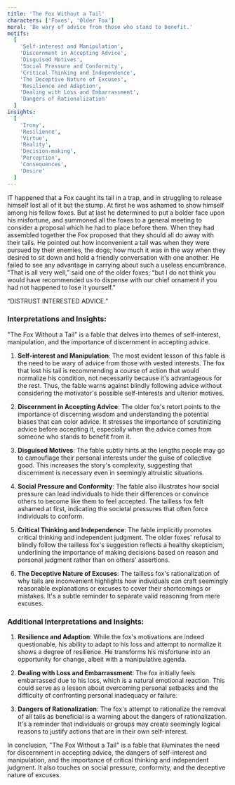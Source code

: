```yaml
---
title: 'The Fox Without a Tail'
characters: ['Foxes', 'Older Fox']
moral: 'Be wary of advice from those who stand to benefit.'
motifs:
  [
    'Self-interest and Manipulation',
    'Discernment in Accepting Advice',
    'Disguised Motives',
    'Social Pressure and Conformity',
    'Critical Thinking and Independence',
    'The Deceptive Nature of Excuses',
    'Resilience and Adaption',
    'Dealing with Loss and Embarrassment',
    'Dangers of Rationalization'
  ]
insights:
  [
    'Irony',
    'Resilience',
    'Virtue',
    'Reality',
    'Decision-making',
    'Perception',
    'Consequences',
    'Desire'
  ]
---
```


IT happened that a Fox caught its tail in a trap, and in struggling to release himself lost all of it but the stump. At first he was ashamed to show himself among his fellow foxes. But at last he determined to put a bolder face upon his misfortune, and summoned all the foxes to a general meeting to consider a proposal which he had to place before them. When they had assembled together the Fox proposed that they should all do away with their tails. He pointed out how inconvenient a tail was when they were pursued by their enemies, the dogs; how much it was in the way when they desired to sit down and hold a friendly conversation with one another. He failed to see any advantage in carrying about such a useless encumbrance. “That is all very well,” said one of the older foxes; “but I do not think you would have recommended us to dispense with our chief ornament if you had not happened to lose it yourself.”

“DISTRUST INTERESTED ADVICE.”

### Interpretations and Insights:

"The Fox Without a Tail" is a fable that delves into themes of self-interest, manipulation, and the importance of discernment in accepting advice.

1. **Self-interest and Manipulation**: The most evident lesson of this fable is the need to be wary of advice from those with vested interests. The fox that lost his tail is recommending a course of action that would normalize his condition, not necessarily because it's advantageous for the rest. Thus, the fable warns against blindly following advice without considering the motivator's possible self-interests and ulterior motives.

2. **Discernment in Accepting Advice**: The older fox's retort points to the importance of discerning wisdom and understanding the potential biases that can color advice. It stresses the importance of scrutinizing advice before accepting it, especially when the advice comes from someone who stands to benefit from it.

3. **Disguised Motives**: The fable subtly hints at the lengths people may go to camouflage their personal interests under the guise of collective good. This increases the story's complexity, suggesting that discernment is necessary even in seemingly altruistic situations.

4. **Social Pressure and Conformity**: The fable also illustrates how social pressure can lead individuals to hide their differences or convince others to become like them to feel accepted. The tailless fox felt ashamed at first, indicating the societal pressures that often force individuals to conform.

5. **Critical Thinking and Independence**: The fable implicitly promotes critical thinking and independent judgment. The older foxes' refusal to blindly follow the tailless fox's suggestion reflects a healthy skepticism, underlining the importance of making decisions based on reason and personal judgment rather than on others' assertions.

6. **The Deceptive Nature of Excuses**: The tailless fox's rationalization of why tails are inconvenient highlights how individuals can craft seemingly reasonable explanations or excuses to cover their shortcomings or mistakes. It's a subtle reminder to separate valid reasoning from mere excuses.

### Additional Interpretations and Insights:

1. **Resilience and Adaption**: While the fox's motivations are indeed questionable, his ability to adapt to his loss and attempt to normalize it shows a degree of resilience. He transforms his misfortune into an opportunity for change, albeit with a manipulative agenda.

2. **Dealing with Loss and Embarrassment**: The fox initially feels embarrassed due to his loss, which is a natural emotional reaction. This could serve as a lesson about overcoming personal setbacks and the difficulty of confronting personal inadequacy or failure.

3. **Dangers of Rationalization**: The fox's attempt to rationalize the removal of all tails as beneficial is a warning about the dangers of rationalization. It's a reminder that individuals or groups may create seemingly logical reasons to justify actions that are in their own self-interest.

In conclusion, "The Fox Without a Tail" is a fable that illuminates the need for discernment in accepting advice, the dangers of self-interest and manipulation, and the importance of critical thinking and independent judgment. It also touches on social pressure, conformity, and the deceptive nature of excuses.
